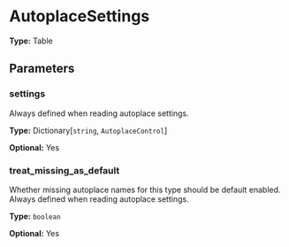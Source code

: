 # AutoplaceSettings

**Type:** Table

## Parameters

### settings

Always defined when reading autoplace settings.

**Type:** Dictionary[`string`, `AutoplaceControl`]

**Optional:** Yes

### treat_missing_as_default

Whether missing autoplace names for this type should be default enabled. Always defined when reading autoplace settings.

**Type:** `boolean`

**Optional:** Yes

